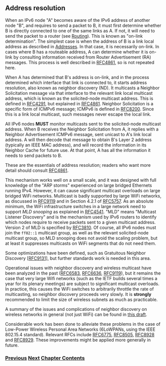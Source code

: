 ## Address resolution

When an IPv6 node "A" becomes aware of the IPv6 address of another node "B", and requires to send a packet to B, it must first determine whether B is directly connected to one of the same links as A. If not, it will need to send the packet to a router (see [Routing](Routing.md)). This is known as "on-link determination". The simplest case is when the address of B is a link local address as described in [Addresses](Addresses.md). In that case, it is necessarily on-link. In cases where B has a routeable address, A can determine whether it is on-link by consulting information received from Router Advertisement (RA) messages. This process is well described in [RFC4861](https://www.rfc-editor.org/info/rfc4861), so is not repeated here.

When A has determined that B's address is on-link, and in the process determined which interface that link is connected to, it starts address resolution, also known as neighbor discovery (ND). It multicasts a Neighbor Solicitation message via that interface to the relevant link local multicast address, which is known as the solicited-node multicast address. This is defined in [RFC4291](https://www.rfc-editor.org/info/rfc4291), but explained in [RFC4861](https://www.rfc-editor.org/info/rfc4861). Neighbor Solicitation is a specific form of ICMPv6 message; ICMPv6 is defined in [RFC8200](https://www.rfc-editor.org/info/rfc8200). Since this is a link local multicast, such messages never escape the local link.

All IPv6 nodes **MUST** monitor multicasts sent to the solicited-node multicast address. When B receives the Neighbor Solicitation from A, it replies with a Neighbor Advertisement ICMPv6 message, sent unicast to A's link local address. A will then decode that message to obtain B's Layer 2 address (typically an IEEE MAC address), and will record the information in its Neighbor Cache for future use. At that point, A has all the information it needs to send packets to B.

These are the essentials of address resolution; readers who want more detail should consult [RFC4861](https://www.rfc-editor.org/info/rfc4861).

This mechanism works well on a small scale, and it was designed with full knowledge of the "ARP storms" experienced on large bridged Ethernets running IPv4. However, it can cause significant multicast overloads on large bridged WiFi networks. Multicast is badly supported by large WiFi networks, as discussed in [RFC9119](https://www.rfc-editor.org/info/rfc9119) and in Section 4.2.1 of [RFC5757](https://www.rfc-editor.org/info/rfc5757). As an absolute minimum, the WiFi infrastructure switches in a large network need to support *MLD snooping* as explained in [RFC4541](https://www.rfc-editor.org/info/rfc4541). "MLD" means "Multicast Listener Discovery" and is the mechanism used by IPv6 routers to identify which nodes require to receive packets sent to a given multicast address. Version 2 of MLD is specified by [RFC3810](https://www.rfc-editor.org/info/rfc3810). Of course, all IPv6 nodes must join the ```ff02::1``` multicast group, as well as the relevant solicited-node multicast group, so MLD snooping does not avoid the scaling problem, but at least it suppresses multicasts on WiFi segments that do not need them.

Some optimizations have been defined, such as Gratuitous Neighbor Discovery \[[RFC9131](https://www.rfc-editor.org/info/rfc9131)], but further standards work is needed in this area.

Operational issues with neighbor discovery and wireless multicast have been analyzed in the past ([RFC6583](https://www.rfc-editor.org/info/rfc6583), [RFC6636](https://www.rfc-editor.org/info/rfc6636), [RFC9119](https://www.rfc-editor.org/info/rfc9119)), but it remains the case that very large Wifi networks (such as the IETF builds several times a year for its plenary meetings) are subject to significant multicast overloads. In practice, this causes the WiFi switches to arbitrarily throttle the rate of multicasting, so neighbor discovery proceeds very slowly. It is **strongly** recommended to limit the size of wireless subnets as much as practicable.

A summary of the issues and complications of neighbor discovery on wireless networks in general (not just WiFi) can be found in [this draft](https://datatracker.ietf.org/doc/draft-thubert-6man-ipv6-over-wireless/).

Considerable work has been done to alleviate these problems in the case of Low-Power Wireless Personal Area Networks (6LoWPANs, using the IEEE 802.15.4 standard). Relevant RFCs include [RFC6775](https://www.rfc-editor.org/info/rfc6775), [RFC8505](https://www.rfc-editor.org/info/rfc8505), [RFC8928](https://www.rfc-editor.org/info/rfc8928) and [RFC8929](https://www.rfc-editor.org/info/rfc8929). These improvements might be applied more generally in future.

<!-- Link lines generated automatically; do not delete -->
### [<ins>Previous</ins>](Layer%202%20functions.md) [<ins>Next</ins>](Auto-configuration.md) [<ins>Chapter Contents</ins>](2.%20IPv6%20Basic%20Technology.md)
